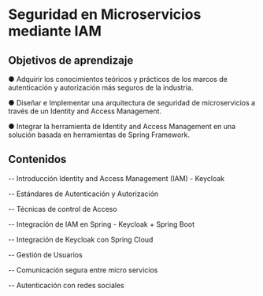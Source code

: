 # Seguridad en Microservicios mediante IAM

## Objetivos de aprendizaje

● Adquirir los conocimientos teóricos y prácticos de los marcos de autenticación y
autorización más seguros de la industria.

● Diseñar e Implementar una arquitectura de seguridad de microservicios a través de un
Identity and Access Management.

● Integrar la herramienta de Identity and Access Management en una solución basada
en herramientas de Spring Framework.

## Contenidos

-- Introducción Identity and Access Management (IAM) - Keycloak

-- Estándares de Autenticación y Autorización

-- Técnicas de control de Acceso

-- Integración de IAM en Spring - Keycloak + Spring Boot

-- Integración de Keycloak con Spring Cloud

-- Gestión de Usuarios

-- Comunicación segura entre micro servicios

-- Autenticación con redes sociales
